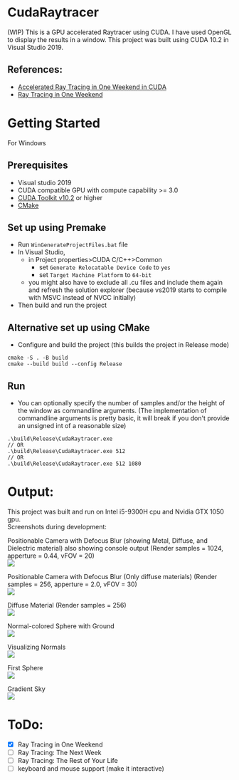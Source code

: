 # CudaRaytracer
(WIP) This is a GPU accelerated Raytracer using CUDA. I have used OpenGL to display the results in a window. This project was built using CUDA 10.2 in Visual Studio 2019.

## References:
* [Accelerated Ray Tracing in One Weekend in CUDA](https://developer.nvidia.com/blog/accelerated-ray-tracing-cuda/)
* [Ray Tracing in One Weekend](https://raytracing.github.io/books/RayTracingInOneWeekend.html)

# Getting Started
For Windows
## Prerequisites
* Visual studio 2019
* CUDA compatible GPU with compute capability >= 3.0
* [CUDA Toolkit v10.2](https://developer.nvidia.com/cuda-10.2-download-archive) or higher
* [CMake](https://cmake.org/download/)

## Set up using Premake
* Run ```WinGenerateProjectFiles.bat``` file
* In Visual Studio,
	* in Project properties>CUDA C/C++>Common
		* set ```Generate Relocatable Device Code``` to ```yes```
		* set ```Target Machine Platform``` to ```64-bit```
	* you might also have to exclude all .cu files and include them again and refresh the solution explorer (because vs2019 starts to compile with MSVC instead of NVCC initially)
* Then build and run the project

## Alternative set up using CMake
* Configure and build the project (this builds the project in Release mode)
```
cmake -S . -B build
cmake --build build --config Release
```

## Run
* You can optionally specify the number of samples and/or the height of the window as commandline arguments. (The implementation of commandline arguments is pretty basic, it will break if you don't provide an unsigned int of a reasonable size)
```
.\build\Release\CudaRaytracer.exe
// OR
.\build\Release\CudaRaytracer.exe 512
// OR
.\build\Release\CudaRaytracer.exe 512 1080
```

# Output:
This project was built and run on Intel i5-9300H cpu and Nvidia GTX 1050 gpu.\
Screenshots during development:

Positionable Camera with Defocus Blur (showing Metal, Diffuse, and Dielectric material) also showing console output (Render samples = 1024, apperture = 0.44, vFOV = 20)\
![](img/metalDiffGlassMat.png)

Positionable Camera with Defocus Blur (Only diffuse materials) (Render samples = 256, apperture = 2.0, vFOV = 30)\
![](img/positionableCamWithDefocusBlur.png)

Diffuse Material (Render samples = 256)\
![](img/diffuseMat.png)

Normal-colored Sphere with Ground\
![](img/normalSphereWithGround.png)

Visualizing Normals\
![](img/visualizingNormals.png)

First Sphere\
![](img/firstSphere.png)

Gradient Sky\
![](img/gradientSky.png)

# ToDo:
- [x] Ray Tracing in One Weekend
- [ ] Ray Tracing: The Next Week
- [ ] Ray Tracing: The Rest of Your Life
- [ ] keyboard and mouse support (make it interactive)
